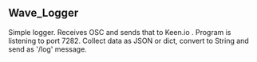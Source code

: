 ## Wave_Logger
Simple logger. Receives OSC and sends that to Keen.io . Program is listening to port 7282. Collect data as JSON or dict, convert to String and send as '/log' message.
